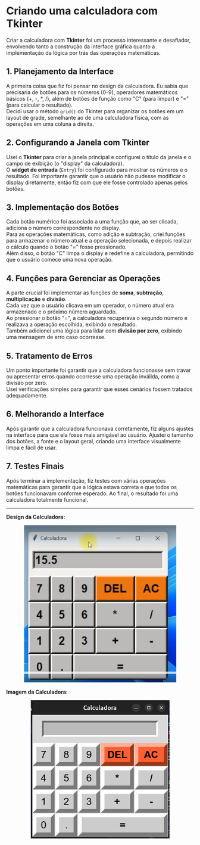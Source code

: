 # Criando uma calculadora com Tkinter

Criar a calculadora com **Tkinter** foi um processo interessante e desafiador, envolvendo tanto a construção da interface gráfica quanto a implementação da lógica por trás das operações matemáticas.

## 1. Planejamento da Interface
A primeira coisa que fiz foi pensar no design da calculadora. Eu sabia que precisaria de botões para os números (0-9), operadores matemáticos básicos (+, -, *, /), além de botões de função como "C" (para limpar) e "=" (para calcular o resultado).  
Decidi usar o método `grid()` do Tkinter para organizar os botões em um layout de grade, semelhante ao de uma calculadora física, com as operações em uma coluna à direita.

## 2. Configurando a Janela com Tkinter
Usei o **Tkinter** para criar a janela principal e configurei o título da janela e o campo de exibição (o "display" da calculadora).  
O **widget de entrada** (`Entry`) foi configurado para mostrar os números e o resultado. Foi importante garantir que o usuário não pudesse modificar o display diretamente, então fiz com que ele fosse controlado apenas pelos botões.

## 3. Implementação dos Botões
Cada botão numérico foi associado a uma função que, ao ser clicada, adiciona o número correspondente no display.  
Para as operações matemáticas, como adição e subtração, criei funções para armazenar o número atual e a operação selecionada, e depois realizar o cálculo quando o botão "=" fosse pressionado.  
Além disso, o botão "C" limpa o display e redefine a calculadora, permitindo que o usuário comece uma nova operação.

## 4. Funções para Gerenciar as Operações
A parte crucial foi implementar as funções de **soma**, **subtração**, **multiplicação** e **divisão**.  
Cada vez que o usuário clicava em um operador, o número atual era armazenado e o próximo número aguardado.  
Ao pressionar o botão "=", a calculadora recuperava o segundo número e realizava a operação escolhida, exibindo o resultado.  
Também adicionei uma lógica para lidar com **divisão por zero**, exibindo uma mensagem de erro caso ocorresse.

## 5. Tratamento de Erros
Um ponto importante foi garantir que a calculadora funcionasse sem travar ou apresentar erros quando ocorresse uma operação inválida, como a divisão por zero.  
Usei verificações simples para garantir que esses cenários fossem tratados adequadamente.

## 6. Melhorando a Interface
Após garantir que a calculadora funcionava corretamente, fiz alguns ajustes na interface para que ela fosse mais amigável ao usuário. Ajustei o tamanho dos botões, a fonte e o layout geral, criando uma interface visualmente limpa e fácil de usar.

## 7. Testes Finais
Após terminar a implementação, fiz testes com várias operações matemáticas para garantir que a lógica estava correta e que todos os botões funcionavam conforme esperado. Ao final, o resultado foi uma calculadora totalmente funcional.

---

**Design da Calculadora:**

<p align="center">
  <img src="/img/Design da Calculadora.png" alt="Design da Calculadora Tkinter">
</p>

**Imagem da Calculadora:**

<p align="center">
  <img src="/img/Imagem da Calculadora.png" alt="Imagem da Calculadora Tkinter">
</p>